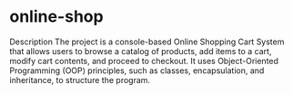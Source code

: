 # online-shop
Description The project is a console-based Online Shopping Cart System that allows users to browse a catalog of products, add items to a cart, modify cart contents, and proceed to checkout. It uses Object-Oriented Programming (OOP) principles, such as classes, encapsulation, and inheritance, to structure the program.
